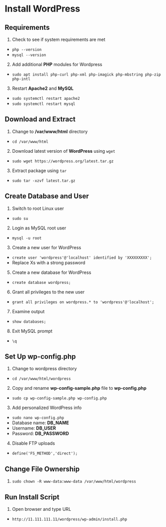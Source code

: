 # Install WordPress

## Requirements
1. Check to see if system requirements are met
- `php --version`
- `mysql --version`
2. Add additional **PHP** modules for Wordpress
- `sudo apt install php-curl php-xml php-imagick php-mbstring php-zip php-intl`
3. Restart **Apache2** and **MySQL**
- `sudo systemctl restart apache2`
- `sudo systemctl restart mysql`

## Download and Extract
1. Change to **/var/www/html** directory
- `cd /var/www/html`
2. Download latest version of **WordPress** using `wget`
- `sudo wget https://wordpress.org/latest.tar.gz`
3. Extract package using `tar`
- `sudo tar -xzvf latest.tar.gz`

## Create Database and User
1. Switch to root Linux user
- `sudo su`
2. Login as MySQL root user
- `mysql -u root`
3. Create a new user for WordPress
- `create user 'wordpress'@'localhost' identified by 'XXXXXXXXX';`
- Replace Xs with a strong password
5. Create a new database for WordPress
- `create database wordpress;`
6. Grant all privileges to the new user
- `grant all privileges on wordpress.* to 'wordpress'@'localhost';`
7. Examine output
- `show databases;`
8. Exit MySQL prompt
- `\q`

## Set Up wp-config.php
1. Change to wordpress directory
- `cd /var/www/html/wordpress`
2. Copy and rename **wp-config-sample.php** file to **wp-config.php**
- `sudo cp wp-config-sample.php wp-config.php`
3. Add personalized WordPress info
- `sudo nano wp-config.php`
- Database name: **DB_NAME**
- Username: **DB_USER**
- Password: **DB_PASSWORD**
4. Disable FTP uploads
- `define('FS_METHOD','direct');`

## Change File Ownership
1. `sudo chown -R www-data:www-data /var/www/html/wordpress`

## Run Install Script
1. Open browser and type URL
- `http://11.111.111.11/wordpress/wp-admin/install.php`
